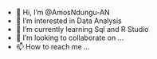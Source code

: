 - 👋 Hi, I’m @AmosNdungu-AN
- 👀 I’m interested in Data Analysis 
- 🌱 I’m currently learning Sql and R Studio
- 💞️ I’m looking to collaborate on ...
- 📫 How to reach me ...

<!---
AmosNdungu-AN/AmosNdungu-AN is a ✨ special ✨ repository because its `README.md` (this file) appears on your GitHub profile.
You can click the Preview link to take a look at your changes.
--->
